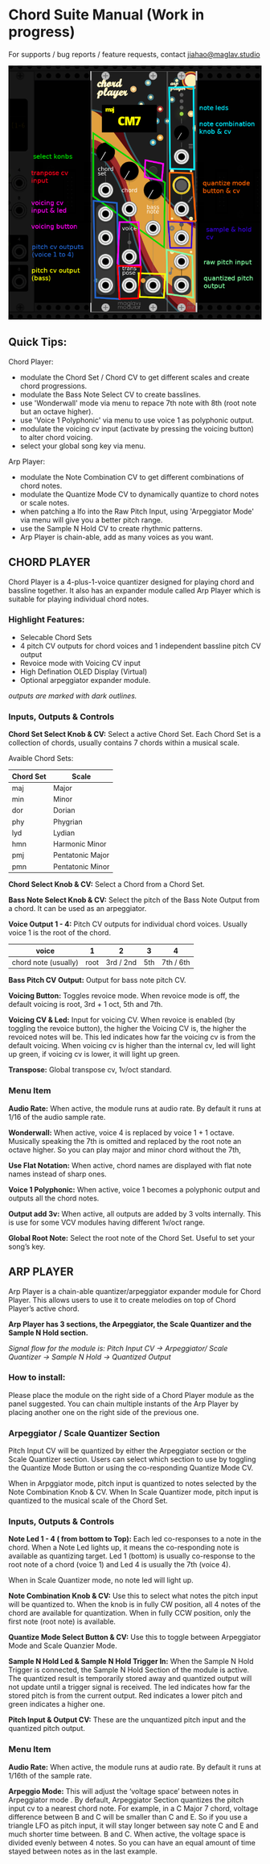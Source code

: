 # Chord Suite Manual (Work in progress)

For supports / bug reports / feature requests, contact jiahao@maglav.studio

![Alt text](.//chordsuite.png?raw=true "Chord Suite")

## Quick Tips:

Chord Player:

- modulate the Chord Set / Chord CV to get different scales and create chord progressions.
- modulate the Bass Note Select CV to create basslines.
- use 'Wonderwall' mode via menu to repace 7th note with 8th (root note but an octave higher).
- use 'Voice 1 Polyphonic' via menu to use voice 1 as polyphonic output.
- modulate the voicing cv input (activate by pressing the voicing button) to alter chord voicing.
- select your global song key via menu.

Arp Player:
- modulate the Note Combination CV to get different combinations of chord notes.
- modulate the Quantize Mode CV to dynamically quantize to chord notes or scale notes.
- when patching a lfo into the Raw Pitch Input, using 'Arpeggiator Mode' via menu will give you a better pitch range.
- use the Sample N Hold CV to create rhythmic patterns.
- Arp Player is chain-able, add as many voices as you want. 

## CHORD PLAYER

Chord Player is a 4-plus-1-voice quantizer designed for playing chord and bassline together.
It also has an expander module called Arp Player which is suitable for playing individual chord notes.

### Highlight Features:
	
- Selecable Chord Sets
- 4 pitch CV outputs for chord voices and 1 independent bassline pitch CV output
- Revoice mode with Voicing CV input
- High Defination OLED Display (Virtual)
- Optional arpeggiator expander module.

*outputs are marked with dark outlines.*

### Inputs, Outputs & Controls

**Chord Set Select Knob & CV:** Select a active Chord Set. Each Chord Set is a collection of chords, usually contains 7 chords within a musical scale.

Avaible Chord Sets:

| Chord Set | Scale            |
|-----------|------------------|
| maj       | Major            |
| min       | Minor            |
| dor       | Dorian           |
| phy       | Phygrian         |
| lyd       | Lydian           |
| hmn       | Harmonic Minor   |
| pmj       | Pentatonic Major |
| pmn       | Pentatonic Minor |

**Chord Select Knob & CV:** Select a Chord from a Chord Set.

**Bass Note Select Knob & CV:** Select the pitch of the Bass Note Output from a chord. It can be used as an arpeggiator.

**Voice Output 1 - 4:** Pitch CV outputs for individual chord voices. Usually voice 1 is the root of the chord.
	
| voice                | 1    | 2         | 3   | 4         |
|----------------------|------|-----------|-----|-----------|
| chord note (usually) | root | 3rd / 2nd | 5th | 7th / 6th |



**Bass Pitch CV Output:** Output for bass note pitch CV.

**Voicing Button:** Toggles revoice mode. When revoice mode is off, the default voicing is root, 3rd + 1 oct, 5th and 7th.

**Voicing CV & Led:** Input for voicing CV. When revoice is enabled (by toggling the revoice button), the higher the Voicing CV is, the higher the revoiced notes will be.
This led indicates how far the voicing cv is from the default voicing. When voicing cv is higher than the internal cv, led will light up green, if voicing cv is lower, it will light up green.

**Transpose:** Global transpose cv, 1v/oct standard.

### Menu Item
**Audio Rate:** When active, the module runs at audio rate. By default it runs at 1/16 of the audio sample rate. 

**Wonderwall:** When active, voice 4 is replaced by voice 1 + 1 octave. Musically speaking the 7th is omitted and replaced by the root note an octave higher. So you can play major and minor chord without the 7th,

**Use Flat Notation:** When active, chord names are displayed with flat note names instead of sharp ones.

**Voice 1 Polyphonic:** When active, voice 1 becomes a polyphonic output and outputs all the chord notes.

**Output add 3v:** When active, all outputs are added by 3 volts internally. This is use for some VCV modules having different 1v/oct range.

**Global Root Note:** Select the root note of the Chord Set. Useful to set your song’s key.

## ARP PLAYER

Arp Player is a chain-able quantizer/arpeggiator expander module for Chord Player. This allows users to use it to create melodies on top of Chord Player’s active chord.

**Arp Player has 3 sections, the Arpeggiator, the Scale Quantizer and the Sample N Hold section.**

*Signal flow for the module is:*
	*Pitch Input CV -> Arpeggiator/ Scale Quantizer -> Sample N Hold -> Quantized Output*

### How to install:  
Please place the module on the right side of a Chord Player module as the panel suggested. You can chain multiple instants of the Arp Player by placing another one on the right side of the previous one.

### Arpeggiator / Scale Quantizer Section
Pitch Input CV will be quantized by either the Arpeggiator section or the Scale Quantizer section. Users can select which section to use by toggling the Quantize Mode Button or using the co-responding Quantize Mode CV.

When in Arpggiator mode, pitch input is quantized to notes selected by the Note Combination Knob & CV. When In Scale Quantizer mode, pitch input is quantized to the musical scale of the Chord Set.

### Inputs, Outputs & Controls
**Note Led 1 - 4 ( from bottom to Top):** Each led co-responses to a note in the chord. When a Note Led lights up, it means the co-responding note is available as quantizing target. Led 1 (bottom) is usually co-response to the root note of a chord (voice 1) and Led 4 is usually the 7th (voice 4).

When in Scale Quantizer mode, no note led will light up.
 
**Note Combination Knob & CV:** Use this to select what notes the pitch input will be quantized to.
When the knob is in fully CW position, all 4 notes of the chord are available for quantization. When in fully CCW position, only the first note (root note) is available.

**Quantize Mode Select Button & CV:** Use this to toggle between Arpeggiator Mode and Scale Quanzier Mode.

**Sample N Hold Led & Sample N Hold Trigger In:** When the Sample N Hold Trigger is connected, the Sample N Hold Section of the module is active. The quantized result is temporarily stored away and quantized output will not update until a trigger signal is received.
The led indicates how far the stored pitch is from the current output. Red indicates a lower pitch and green indicates a higher one.

**Pitch Input & Output CV:** These are the unquantized pitch input and the quantized pitch output.

### Menu Item

**Audio Rate:** When active, the module runs at audio rate. By default it runs at 1/16th of the sample rate. 

**Arpeggio Mode:** This will adjust the ‘voltage space’ between notes in Arpeggiator mode . By default, Arpeggiator Section quantizes the pitch input cv to a nearest chord note. 
For example, in a C Major 7 chord, voltage difference between B and C will be smaller than C and E. So if you use a triangle LFO as pitch input, it will stay longer between say note C and E and much shorter time between. B and C.
	When active, the voltage space is divided evenly between 4 notes. So you can have an equal amount of time stayed between notes as in the last example.



